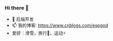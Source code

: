 ### Hi there 👋

<!--
**Espre-sso/Espre-sso** is a ✨ _special_ ✨ repository because its `README.md` (this file) appears on your GitHub profile.

Here are some ideas to get you started:

- 🔭 I’m currently working on ..
- 🌱 I’m currently learning ...
- 👯 I’m looking to collaborate on ...
- 🤔 I’m looking for help with ...
- 💬 Ask me about ...
- 📫 How to reach me: ...
- 😄 Pronouns: ...
- ⚡ Fun fact: ...
-->
- 🔭 后端开发
- 📫 我的博客: https://www.cnblogs.com/espgod
- 爱好：滑雪，旅行🌱，运动⚡









